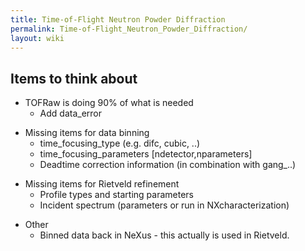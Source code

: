 ```yaml
---
title: Time-of-Flight Neutron Powder Diffraction
permalink: Time-of-Flight_Neutron_Powder_Diffraction/
layout: wiki
---
```


Items to think about
--------------------

-   TOFRaw is doing 90% of what is needed
    -   Add data\_error

<!-- -->

-   Missing items for data binning
    -   time\_focusing\_type (e.g. difc, cubic, ..)
    -   time\_focusing\_parameters \[ndetector,nparameters\]
    -   Deadtime correction information (in combination with gang\_..)

<!-- -->

-   Missing items for Rietveld refinement
    -   Profile types and starting parameters
    -   Incident spectrum (parameters or run in NXcharacterization)

<!-- -->

-   Other
    -   Binned data back in NeXus - this actually is used in Rietveld.


